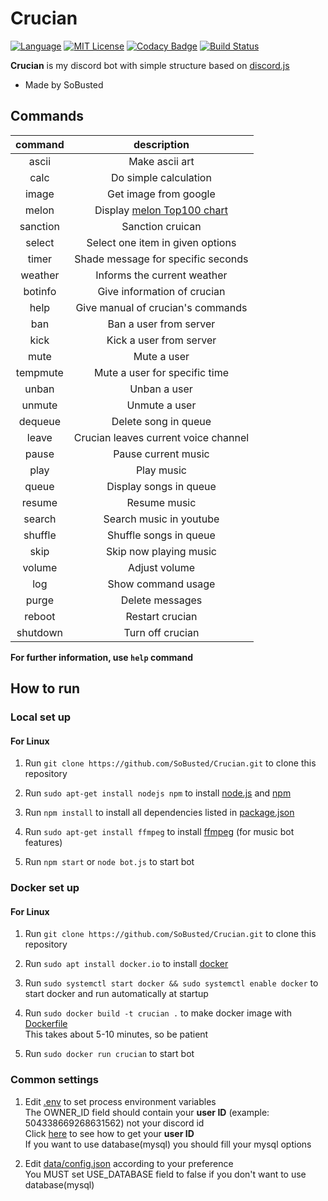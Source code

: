 # Crucian
[![Language](https://img.shields.io/badge/Language-Node.js-red)](https://nodejs.org/en/about/)
[![MIT License](https://img.shields.io/badge/License-MIT-blue)](https://github.com/SoBusted/Crucian/blob/master/LICENSE)
[![Codacy Badge](https://api.codacy.com/project/badge/Grade/a3f21df5a2c84e789dc94b0c66ce5aac)](https://www.codacy.com/manual/fireintheholl/Crucian?utm_source=github.com&amp;utm_medium=referral&amp;utm_content=SoBusted/Crucian&amp;utm_campaign=Badge_Grade)
[![Build Status](https://travis-ci.org/SoBusted/Crucian.svg?branch=master)](https://travis-ci.org/SoBusted/Crucian)

**Crucian** is my discord bot with simple structure based on [discord.js](https://github.com/discordjs/discord.js)
-   Made by SoBusted

## Commands

| command | description |
|:---:|:---:|
|ascii|Make ascii art|
|calc|Do simple calculation|
|image|Get image from google|
|melon|Display [melon Top100 chart](https://www.melon.com/chart/)|
|sanction|Sanction cruican|
|select|Select one item in given options|
|timer|Shade message for specific seconds|
|weather|Informs the current weather|
|botinfo|Give information of crucian|
|help|Give manual of crucian's commands|
|ban|Ban a user from server|
|kick|Kick a user from server|
|mute|Mute a user|
|tempmute|Mute a user for specific time|
|unban|Unban a user|
|unmute|Unmute a user|
|dequeue|Delete song in queue|
|leave|Crucian leaves current voice channel|
|pause|Pause current music|
|play|Play music|
|queue|Display songs in queue|
|resume|Resume music|
|search|Search music in youtube|
|shuffle|Shuffle songs in queue|
|skip|Skip now playing music|
|volume|Adjust volume|
|log|Show command usage|
|purge|Delete messages|
|reboot|Restart crucian|
|shutdown|Turn off crucian|

**For further information, use `help` command**

## How to run
### Local set up
#### For Linux
1.  Run `git clone https://github.com/SoBusted/Crucian.git` to clone this repository

1.  Run `sudo apt-get install nodejs npm` to install [node.js](https://nodejs.org) and [npm](https://www.npmjs.com)

1.  Run `npm install` to install all dependencies listed in [package.json](https://github.com/SoBusted/Crucian/blob/master/package.json#L21)

1.  Run `sudo apt-get install ffmpeg` to install [ffmpeg](https://www.ffmpeg.org) (for music bot features)

1.  Run `npm start` or `node bot.js` to start bot

### Docker set up
#### For Linux
1.  Run `git clone https://github.com/SoBusted/Crucian.git` to clone this repository

1.  Run `sudo apt install docker.io` to install [docker](https://www.docker.com)

1.  Run `sudo systemctl start docker && sudo systemctl enable docker` to start docker and run automatically at startup

1.  Run `sudo docker build -t crucian .` to make docker image with [Dockerfile](https://github.com/SoBusted/Crucian/blob/master/Dockerfile)  
This takes about 5-10 minutes, so be patient

1.  Run `sudo docker run crucian` to start bot

### Common settings
1.  Edit [.env](https://github.com/SoBusted/Crucian/blob/master/.env) to set process environment variables  
The OWNER_ID field should contain your **user ID** (example: 504338669268631562) not your discord id  
Click [here](https://www.youtube.com/watch?v=1T0L4c9hWTo) to see how to get your **user ID**  
If you want to use database(mysql) you should fill your mysql options

1.  Edit [data/config.json](https://github.com/SoBusted/Crucian/blob/master/data/config.json) according to your preference  
You MUST set USE_DATABASE field to false if you don't want to use database(mysql)